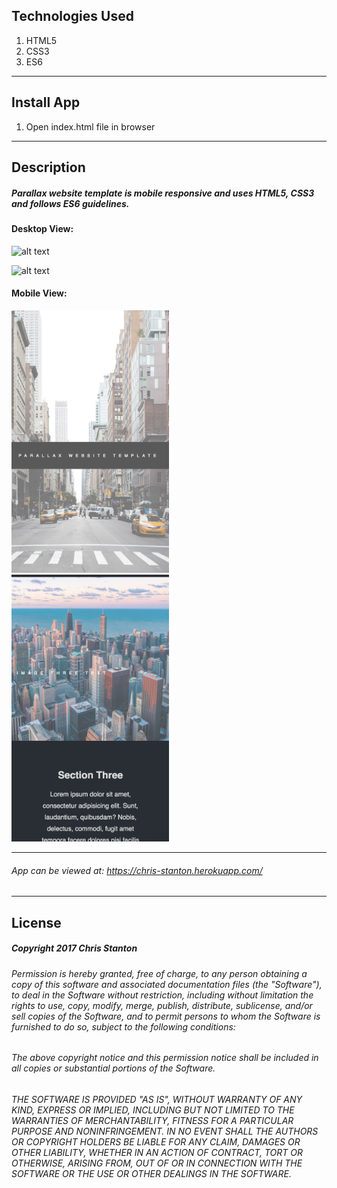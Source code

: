 ## Technologies Used
  1. HTML5
  2. CSS3
  3. ES6

---

## Install App
  1. Open index.html file in browser

---

## Description
##### Parallax website template is mobile responsive and uses HTML5, CSS3 and follows ES6 guidelines.

#### Desktop View:
![alt text](./assets/screenshots/desktopone.png)

![alt text](./assets/screenshots/desktoptwo.png)

#### Mobile View:
<!-- ![alt text](./assets/screenshots/mobileone.png) -->
<img src="./assets/screenshots/mobileone.png" width=50%>

<!-- ![alt text](./assets/screenshots/mobiletwo.png) -->
<img src="./assets/screenshots/mobiletwo.png" width=50%>

---

###### App can be viewed at: https://chris-stanton.herokuapp.com/

---

## License
##### Copyright 2017 Chris Stanton

###### Permission is hereby granted, free of charge, to any person obtaining a copy of this software and associated documentation files (the "Software"), to deal in the Software without restriction, including without limitation the rights to use, copy, modify, merge, publish, distribute, sublicense, and/or sell copies of the Software, and to permit persons to whom the Software is furnished to do so, subject to the following conditions:

###### The above copyright notice and this permission notice shall be included in all copies or substantial portions of the Software.

###### THE SOFTWARE IS PROVIDED "AS IS", WITHOUT WARRANTY OF ANY KIND, EXPRESS OR IMPLIED, INCLUDING BUT NOT LIMITED TO THE WARRANTIES OF MERCHANTABILITY, FITNESS FOR A PARTICULAR PURPOSE AND NONINFRINGEMENT. IN NO EVENT SHALL THE AUTHORS OR COPYRIGHT HOLDERS BE LIABLE FOR ANY CLAIM, DAMAGES OR OTHER LIABILITY, WHETHER IN AN ACTION OF CONTRACT, TORT OR OTHERWISE, ARISING FROM, OUT OF OR IN CONNECTION WITH THE SOFTWARE OR THE USE OR OTHER DEALINGS IN THE SOFTWARE.
